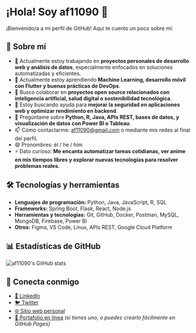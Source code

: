 
# ¡Hola! Soy af11090 👋

¡Bienvenido/a a mi perfil de GitHub! Aquí te cuento un poco sobre mí:

## 🚀 Sobre mí

- 🔭 Actualmente estoy trabajando en **proyectos personales de desarrollo web y análisis de datos**, especialmente enfocados en soluciones automatizadas y eficientes.
- 🌱 Actualmente estoy aprendiendo **Machine Learning, desarrollo móvil con Flutter y buenas prácticas de DevOps**.
- 👯 Busco colaborar en **proyectos open source relacionados con inteligencia artificial, salud digital o sostenibilidad tecnológica**.
- 🤔 Estoy buscando ayuda para **mejorar la seguridad en aplicaciones web y optimizar rendimiento en backend**.
- 💬 Pregúntame sobre **Python, R, Java, APIs REST, bases de datos, y visualización de datos con Power BI o Tableau**.
- 📫 Cómo contactarme: [af11090@gmail.com](mailto:af11090@gmail.com) o mediante mis redes al final del perfil.
- 😄 Pronombres: él / he / him
- ⚡ Dato curioso: **Me encanta automatizar tareas cotidianas, ver anime en mis tiempos libres y explorar nuevas tecnologías para resolver problemas reales.**

## 🛠️ Tecnologías y herramientas

- **Lenguajes de programación:** Python, Java, JavaScript, R, SQL
- **Frameworks:** Spring Boot, Flask, React, Node.js
- **Herramientas y tecnologías:** Git, GitHub, Docker, Postman, MySQL, MongoDB, Firebase, Power BI
- **Otros:** Figma, VS Code, Linux, APIs REST, Google Cloud Platform

## 📊 Estadísticas de GitHub

![af11090's GitHub stats](https://github-readme-stats.vercel.app/api?username=af11090&show_icons=true&theme=radical)

## 🔗 Conecta conmigo

- [🔗 LinkedIn](https://www.linkedin.com/in/af11090/)
- [🐦 Twitter](https://twitter.com/af11090)
- [🌐 Sitio web personal](https://af11090.github.io)
- [📂 Portafolio en línea](https://af11090.github.io/portfolio) *(si tienes uno, o puedes crearlo fácilmente en GitHub Pages)*
